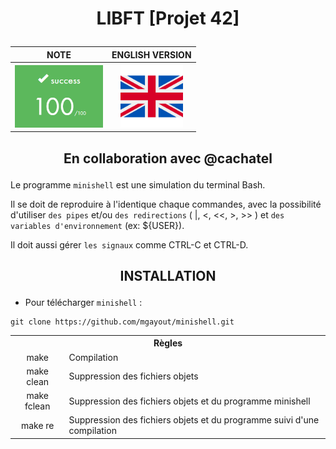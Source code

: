 # <p align="center">LIBFT [Projet 42]</p>

<div align="center">
	<table>
		<tr><th>NOTE</th>
		<th>ENGLISH VERSION</th></tr>
		<tr><th><img src="https://github.com/mgayout/mgayout/blob/main/img/note/100.png" height="100"></th>
		<th><a href= "https://github.com/mgayout/minishell/blob/main/eng/README.md"><img src="https://github.com/mgayout/mgayout/blob/main/img/english.png" height="100"></a></th></tr>
	</table>
</div>

## <p align="center">En collaboration avec @cachatel</p>

Le programme `minishell` est une simulation du terminal Bash.

Il se doit de reproduire à l'identique chaque commandes, avec la possibilité d'utiliser `des pipes` et/ou `des redirections` ( |, <, <<, >, >> ) et `des variables d'environnement` (ex: ${USER}).

Il doit aussi gérer `les signaux` comme CTRL-C et CTRL-D.

## <p> </p>

## <p align="center">INSTALLATION</p>

* Pour télécharger `minishell` :

```shell
git clone https://github.com/mgayout/minishell.git
```
<div align="center">
	<table>
		<tr><th colspan="2" align="center">Règles</th></tr>
		<tr><td align="center">make</td>
		<td>Compilation</td></tr>
		<tr><td align="center">make clean</td>
		<td>Suppression des fichiers objets</td></tr>
		<tr><td align="center">make fclean</td>
		<td>Suppression des fichiers objets et du programme minishell</td></tr>
		<tr><td align="center">make re</td>
		<td>Suppression des fichiers objets et du programme suivi d'une compilation</td></tr>
	</table>
</div>